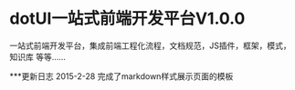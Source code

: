 # dotUI一站式前端开发平台V1.0.0

一站式前端开发平台，集成前端工程化流程，文档规范，JS插件，框架，模式，知识库 等等……

***更新日志
2015-2-28  完成了markdown样式展示页面的模板